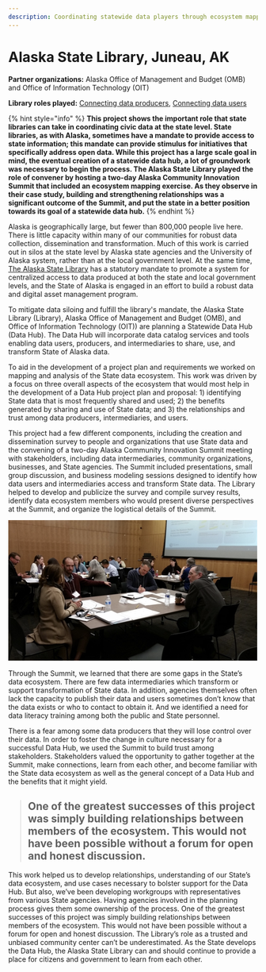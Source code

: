 ```yaml
---
description: Coordinating statewide data players through ecosystem mapping
---
```


# Alaska State Library, Juneau, AK

**Partner organizations:** Alaska Office of Management and Budget \(OMB\) and Office of Information Technology \(OIT\)

**Library roles played:** [Connecting data producers](../library-roles/connecting-data-producers.md), [Connecting data users](../library-roles/connecting-data-users.md)  


{% hint style="info" %}
**This project shows the important role that state libraries can take in coordinating civic data at the state level. State libraries, as with Alaska, sometimes have a mandate to provide access to state information; this mandate can provide stimulus for initiatives that specifically address open data. While this project has a large scale goal in mind, the eventual creation of a statewide data hub, a lot of groundwork was necessary to begin the process. The Alaska State Library played the role of convener by hosting a  two-day Alaska Community Innovation Summit that included an ecosystem mapping exercise. As they observe in their case study, building and strengthening relationships was a significant outcome of the Summit, and put the state in a better position towards its goal of a statewide data hub.**
{% endhint %}

Alaska is geographically large, but fewer than 800,000 people live here. There is little capacity within many of our communities for robust data collection, dissemination and transformation.  Much of this work is carried out in silos at the state level by Alaska state agencies and the University of Alaska system, rather than at the local government level. At the same time, [The Alaska State Library](https://library.alaska.gov/) has a statutory mandate to promote a system for centralized access to data produced at both the state and local government levels, and the State of Alaska is engaged in an effort to build a robust data and digital asset management program.

To mitigate data siloing and fulfill the library's mandate, the Alaska State Library \(Library\), Alaska Office of Management and Budget \(OMB\), and Office of Information Technology \(OIT\)\) are planning a Statewide Data Hub \(Data Hub\). The Data Hub will incorporate data catalog services and tools enabling data users, producers, and intermediaries to share, use, and transform State of Alaska data.  

To aid in the development of a project plan and requirements we worked on mapping and analysis of the State data ecosystem. This work was driven by a focus on three overall aspects of the ecosystem that would most help in the development of a Data Hub project plan and proposal: 1\) identifying State data that is most frequently shared and used; 2\) the benefits generated by sharing and use of State data; and 3\) the relationships and trust among data producers, intermediaries, and users. 

This project had a few different components, including the creation and dissemination survey to people and organizations that use State data and the convening of  a two-day Alaska Community Innovation Summit meeting with stakeholders, including data intermediaries, community organizations, businesses, and State agencies. The Summit included presentations, small group discussion, and business modeling sessions designed to identify how data users and intermediaries access and transform State data. The Library helped to develop and publicize the survey and compile survey results, identify data ecosystem members who would present diverse perspectives at the Summit, and organize the logistical details of the Summit.

![Alaska Community Innovation Summit](../.gitbook/assets/summit_alaska.png)

Through the Summit, we learned that there are some gaps in the State’s data ecosystem.  There are few data intermediaries which transform or support transformation of State data.  In addition, agencies themselves often lack the capacity to publish their data and users sometimes don’t know that the data exists or who to contact to obtain it.  And we identified a need for data literacy training among both the public and State personnel. 

There is a fear among some data producers that they will lose control over their data.  In order to foster the change in culture necessary for a successful Data Hub, we used the Summit to build trust among  stakeholders. Stakeholders valued the opportunity to gather together at the Summit, make connections, learn from each other, and become familiar with the State data ecosystem as well as the general concept of a Data Hub and the benefits that it might yield.

> ## One of the greatest successes of this project was simply building relationships between members of the ecosystem.  This would not have been possible without a forum for open and honest discussion.

This work helped us to develop relationships, understanding of our State’s data ecosystem, and use cases necessary to bolster support for the Data Hub.  But also, we’ve been developing workgroups with representatives from various State agencies. Having agencies involved in the planning process gives them some ownership of the process. One of the greatest successes of this project was simply building relationships between members of the ecosystem.  This would not have been possible without a forum for open and honest discussion. The Library’s role as a trusted and unbiased community center can’t be underestimated.  As the State develops the Data Hub, the Alaska State Library can and should continue to provide a place for citizens and government to learn from each other.    


